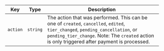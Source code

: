 Key | Type | Description
----|------|-------------
`action` |`string` | The action that was performed. This can be one of `created`, `cancelled`, `edited`, `tier_changed`, `pending_cancellation`, or `pending_tier_change`. Note: The `created` action is only triggered after payment is processed.
